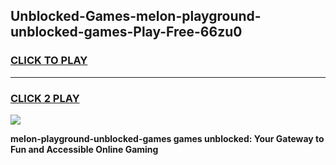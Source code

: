 
## Unblocked-Games-melon-playground-unblocked-games-Play-Free-66zu0
<h3>
<a href="https://premium76.site?title=melon-playground-unblocked-games&ref=15A">CLICK TO PLAY</a></h3>
<hr>

<h3>
<a href="https://premium76.site?title=melon-playground-unblocked-games&ref=15A">CLICK 2 PLAY</a>
  
</h3>

<a href="https://premium76.site?title=melon-playground-unblocked-games&ref=15A"><img src="https://clearcache.store/games.png"></a>


**melon-playground-unblocked-games games unblocked: Your Gateway to Fun and Accessible Online Gaming**
